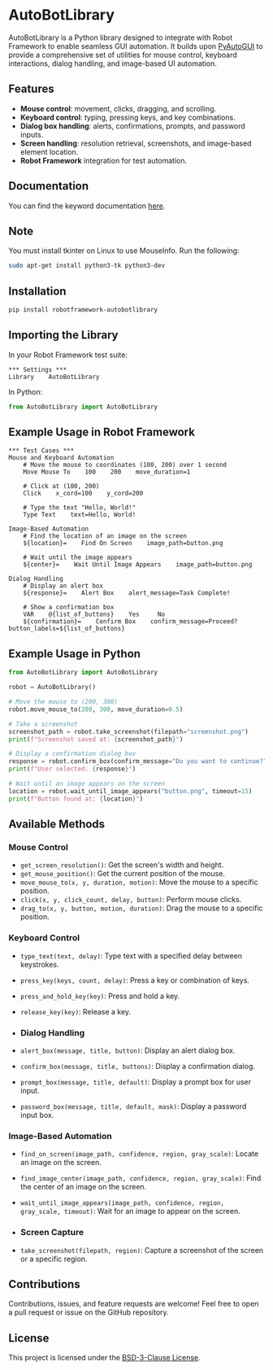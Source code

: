 # AutoBotLibrary
AutoBotLibrary is a Python library designed to integrate with Robot Framework to enable seamless GUI automation. It builds upon [PyAutoGUI](https://pyautogui.readthedocs.io/en/latest/index.html) to provide a comprehensive set of utilities for mouse control, keyboard interactions, dialog handling, and image-based UI automation.  

## Features
- **Mouse control**: movement, clicks, dragging, and scrolling.
- **Keyboard control**: typing, pressing keys, and key combinations.
- **Dialog box handling**: alerts, confirmations, prompts, and password inputs.
- **Screen handling**: resolution retrieval, screenshots, and image-based element location.
- **Robot Framework** integration for test automation.

## Documentation
You can find the keyword documentation [here](https://deekshith-poojary98.github.io/robotframework-autobotlibrary/).

## Note
You must install tkinter on Linux to use MouseInfo. Run the following: 
```bash 
sudo apt-get install python3-tk python3-dev
```

## Installation
```bash
pip install robotframework-autobotlibrary
```

## Importing the Library
In your Robot Framework test suite:

```robot
*** Settings ***
Library    AutoBotLibrary
```

In Python:
```py
from AutoBotLibrary import AutoBotLibrary
```

## Example Usage in Robot Framework
```robot
*** Test Cases ***
Mouse and Keyboard Automation
    # Move the mouse to coordinates (100, 200) over 1 second
    Move Mouse To    100    200    move_duration=1
    
    # Click at (100, 200)
    Click    x_cord=100    y_cord=200
    
    # Type the text "Hello, World!"
    Type Text    text=Hello, World!

Image-Based Automation
    # Find the location of an image on the screen
    ${location}=    Find On Screen    image_path=button.png
    
    # Wait until the image appears
    ${center}=    Wait Until Image Appears    image_path=button.png

Dialog Handling
    # Display an alert box
    ${response}=    Alert Box    alert_message=Task Complete!
    
    # Show a confirmation box
    VAR    @{list_of_buttons}    Yes     No
    ${confirmation}=    Confirm Box    confirm_message=Proceed?    button_labels=${list_of_buttons}
```

## Example Usage in Python
```py
from AutoBotLibrary import AutoBotLibrary

robot = AutoBotLibrary()

# Move the mouse to (200, 300)
robot.move_mouse_to(200, 300, move_duration=0.5)

# Take a screenshot
screenshot_path = robot.take_screenshot(filepath="screenshot.png")
print(f"Screenshot saved at: {screenshot_path}")

# Display a confirmation dialog box
response = robot.confirm_box(confirm_message="Do you want to continue?", button_labels=["Yes", "No"])
print(f"User selected: {response}")

# Wait until an image appears on the screen
location = robot.wait_until_image_appears("button.png", timeout=15)
print(f"Button found at: {location}")
```

## Available Methods
### Mouse Control
- `get_screen_resolution()`: Get the screen's width and height.
- `get_mouse_position()`: Get the current position of the mouse.
- `move_mouse_to(x, y, duration, motion)`: Move the mouse to a specific position.
- `click(x, y, click_count, delay, button)`: Perform mouse clicks.
- `drag_to(x, y, button, motion, duration)`: Drag the mouse to a specific position.

### Keyboard Control
- `type_text(text, delay)`: Type text with a specified delay between keystrokes.
- `press_key(keys, count, delay)`: Press a key or combination of keys.
- `press_and_hold_key(key)`: Press and hold a key.
- `release_key(key)`: Release a key.

- ### Dialog Handling
- `alert_box(message, title, button)`: Display an alert dialog box.
- `confirm_box(message, title, buttons)`: Display a confirmation dialog.
- `prompt_box(message, title, default)`: Display a prompt box for user input.
- `password_box(message, title, default, mask)`: Display a password input box.

### Image-Based Automation
- `find_on_screen(image_path, confidence, region, gray_scale)`: Locate an image on the screen.
- `find_image_center(image_path, confidence, region, gray_scale)`: Find the center of an image on the screen.
- `wait_until_image_appears(image_path, confidence, region, gray_scale, timeout)`: Wait for an image to appear on the screen.

- ### Screen Capture
- `take_screenshot(filepath, region)`: Capture a screenshot of the screen or a specific region.

## Contributions
Contributions, issues, and feature requests are welcome! Feel free to open a pull request or issue on the GitHub repository.

## License
This project is licensed under the [BSD-3-Clause License](https://github.com/deekshith-poojary98/robotframework-autobotlibrary?tab=License-1-ov-file).
